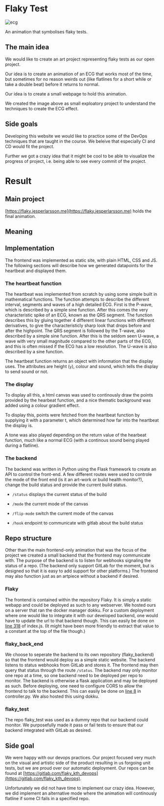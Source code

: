 # Flaky Test

![ecg](https://i.imgur.com/PJBc6GD.png)

An animation that symbolises flaky tests.

## The main idea

We would like to create an art project representing flaky tests as our open project.

Our idea is to create an animation of an ECG that works most of the time, but sometimes for no reason weirds out (like flatlines for a short while or take a double beat) before it returns to normal.

Our idea is to create a small webpage to hold this animation.

We created the image above as small exploatory project to understand the techniques to create the ECG effect.

## Side goals

Developing this website we would like to practice some of the DevOps techniques that are taught in the course. We beleive that especially CI and CD would fit the project.

Further we got a crazy idea that it might be cool to be able to visualize the progress of project, i.e. being able to see every commit of the project.

# Result
## Main project
[https://flaky.jesperlarsson.me](https://flaky.jesperlarsson.me) holds the final animation.

## Meaning

## Implementation
The frontend was implemented as static site, with plain HTML, CSS and JS. The following sections will describe how we generated datapoints for the heartbeat and displayed them.

### The heartbeat function
The heartbeat was implemented from scratch by using some simple built
in mathematical functions. The function attempts to describe the
different interval, segments and waves of a high detailed ECG. First
is the P-wave, which is described by a simple sine function. After
this comes the very characteristic spike of an ECG, known as the QRS
segment. The function describes this by gluing together 4 different
linear functions with different derivatives, to give the
characteristicly sharp look that drops before and after the
highpoint. The QRS segment is followed by the T-wave, also described
by a simple sine function. After this is the seldom seen U-wave, a
wave with very small magnitude compared to the other parts of the ECG,
and this is often missed if the ECG has a low resolution. The U-wave
is also described by a sine function.

The heartbeat function returns an object with information that the
display uses. The attributes are height (`y`), colour and sound, which
tells the display to send sound or not.

### The display

To display all this, a html canvas was used to continously draw the
points provided by the hearbeat function, and a nice thematic
background was added using a colour gradient effect.

To display this, points were fetched from the heartbeat function by
supplying it with a parameter t, which determined how far into the
heartbeat the display is. 

A tone was also played depending on the return value of the hearbeat
function, much like a normal ECG (with a continous sound being played
during a flatline).

### The backend

The backend was written in Python using the Flask framework to create
an API to control the front-end. A few different routes were used to
controle the mode of the front end (is it an art-work or build health
monitor?), change the build status and provide the current build
status. 

* `/status` displays the current status of the build 

* `/mode` the current mode of the canvas

* `/flip-mode` switch the current mode of the canvas

* `/hook` endpoint to communicate with gitlab about the build status

## Repo structure
Other than the main frontend-only animation that was the focus of the project we created a small backend that the frontend may communicate with. The purpose of the backend is to listen for webhooks signaling the status of a repo. (The backend only support GitLab for the moment, but is designed so that it is easy to add support for other platforms.) The frontend may also function just as an artpiece without a backend if desired.

### Flaky
The frontend is contained within the repository Flaky. It is simply a static webapp and could be deployed as such to any webserver. We hosted ours on a server that ran the docker manager dokku. For a custom deployment where one would like to integrate it with our developed backend, one would have to update the url to that backend though. This can easily be done on [line 318](https://gitlab.com/flaky_kth_devops/flaky/blob/master/public_html/index.js#L318) of index.js. (It might have been more friendly to extract that value to a constant at the top of the file though.)

### flaky_back_end
We choose to seperate the backend to its own repository (flaky_backend) so that the frontend would deploy as a simple static website. The backend listens to status webhooks from GitLab and stores it. The frontend may then query that status through the route `/status`. The backend may only monitor one repo at a time, so one backend need to be deployed per repo to monitor. The backend is otherwise a flask application and may be deployed as such. Before deploying, one need to configure CORS to allow the frontend to talk to the backend. This can easily be done on [line 8](https://gitlab.com/flaky_kth_devops/flaky_back_end/blob/master/controller.py#L8) in controller.py. We also hosted this using dokku.

### flaky_test
The repo flaky_test was used as a dummy repo that our backend could monitor. We purposefully made it pass or fail tests to ensure that our backend integrated with GitLab as desired.

## Side goal
We were happy with our devops practices. Our project focused very much on the visual and artistic side of the product resulting in us forgoing unit tests, but we are proud over our automatic deployment. Our repos can be found at [https://gitlab.com/flaky_kth_devops](https://gitlab.com/flaky_kth_devops).

Unfortunately we did not have time to implement our crazy idea. However, we did implement an alternative mode where the animation will continously flatline if some CI fails in a specified repo.


